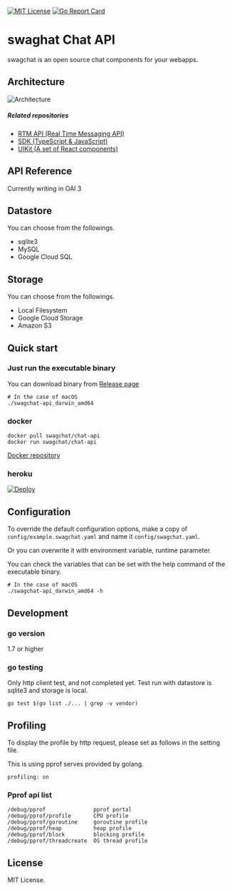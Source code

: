 [![MIT License](http://img.shields.io/badge/license-MIT-blue.svg?style=flat)](LICENSE)
[![Go Report Card](https://goreportcard.com/badge/github.com/swagchat/chat-api)](https://goreportcard.com/report/github.com/swagchat/chat-api)

# swaghat Chat API

swagchat is an open source chat components for your webapps.

## Architecture

![Architecture](https://client.fairway.ne.jp/swagchat/img/swagchat-start-guide-20170920.png "Architecture")


##### Related repositories

* [RTM API (Real Time Messaging API)](https://github.com/swagchat/rtm-api)
* [SDK (TypeScript & JavaScript)](https://github.com/swagchat/swagchat-sdk-js)
* [UIKit (A set of React components)](https://github.com/swagchat/react-swagchat)


## API Reference

Currently writing in OAI 3

## Datastore

You can choose from the followings.

* sqlite3
* MySQL
* Google Cloud SQL

## Storage

You can choose from the followings.

* Local Filesystem
* Google Cloud Storage
* Amazon S3

## Quick start

### Just run the executable binary

You can download binary from [Release page](https://github.com/swagchat/chat-api/releases)

```
# In the case of macOS
./swagchat-api_darwin_amd64
```

### docker

```
docker pull swagchat/chat-api
docker run swagchat/chat-api
```
[Docker repository](https://hub.docker.com/r/swagchat/chat-api/)

### heroku

[![Deploy](https://www.herokucdn.com/deploy/button.svg)](https://heroku.com/deploy)


## Configuration

To override the default configuration options, make a copy of `config/example.swagchat.yaml` and name it `config/swagchat.yaml`.

Or you can overwrite it with environment variable, runtime parameter.

You can check the variables that can be set with the help command of the executable binary.


```
# In the case of macOS
./swagchat-api_darwin_amd64 -h
```

## Development

### go version

1.7 or higher

### go testing

Only http client test, and not completed yet. Test run with datastore is sqlite3 and storage is local.

```
go test $(go list ./... | grep -v vendor)
```

## Profiling

To display the profile by http request, please set as follows in the setting file.

This is using pprof serves provided by golang.

```
profiling: on
```

### Pprof api list

```
/debug/pprof               pprof portal
/debug/pprof/profile       CPU profile
/debug/pprof/goroutine     goroutine profile
/debug/pprof/heap          heap profile
/debug/pprof/block         blocking profile
/debug/pprof/threadcreate  OS thread profile
```


## License

MIT License.
